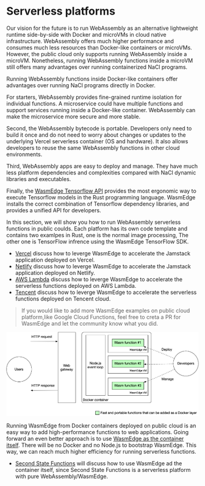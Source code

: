 # Serverless platforms


Our vision for the future is to run WebAssembly as an alternative lightweight runtime side-by-side with Docker and microVMs in cloud native infrastructure. WebAssembly offers much higher performance and consumes much less resources than Docker-like containers or microVMs. However, the public cloud only supports running WebAssembly inside a microVM. Nonetheless, running WebAssembly functions inside a microVM still offers many advantages over running containerized NaCl programs.

Running WebAssembly functions inside Docker-like containers offer advantages over running NaCl programs directly in Docker.

For starters, WebAssembly provides fine-grained runtime isolation for individual functions. A microservice could have multiple functions and support services running inside a Docker-like container. WebAssembly can make the microservice more secure and more stable.

Second, the WebAssembly bytecode is portable. Developers only need to build it once and do not need to worry about changes or updates to the underlying Vercel serverless container (OS and hardware). It also allows developers to reuse the same WebAssembly functions in other cloud environments.

Third, WebAssembly apps are easy to deploy and manage. They have much less platform dependencies and complexities compared with NaCl dynamic libraries and executables.

Finally, the [WasmEdge Tensorflow API](https://www.secondstate.io/articles/wasi-tensorflow/) provides the most ergonomic way to execute Tensorflow models in the Rust programming language. WasmEdge installs the correct combination of Tensorflow dependency libraries, and provides a unified API for developers.


In this section, we will show you how to run WebAssembly serverless functions in public coulds. Each platform has its own code template and contains two examlpes in Rust, one is the normal image processing, The other one is TensorFlow infrence using the WasmEdge TensorFlow SDK.

* [Vercel](serverless/vercel.md) discuss how to leverge WasmEdge to accelerate the Jamstack application deployed on Vercel.
* [Netlify](serverless/netlify.md) discuss how to leverge WasmEdge to accelerate the Jamstack application deployed on Netlify.
* [AWS Lambda](serverless/aws.md) discuss how to leverge WasmEdge to accelerate the serverless functions deployed on AWS Lambda.
* [Tencent](serverless/tencent.md) discuss how to leverge WasmEdge to accelerate the serverless functions deployed on Tencent cloud.

> If you would like to add more WasmEdge examples on public cloud platform,like Google Cloud Functions, feel free to creta a PR for WasmEdge and let the community know what you did.

![](serverless-wasmedge.png)

Running WasmEdge from Docker containers deployed on public cloud is an easy way to add high-performance functions to web applications. Going forward an even better approach is to use [WasmEdge as the container itself](https://www.computer.org/csdl/magazine/so/5555/01/09214403/1nHNGfu2Ypi). There will be no Docker and no Node.js to bootstrap WasmEdge. This way, we can reach much higher efficiency for running serverless functions.

* [Second State Functions](serverless/secondstate.md) will discuss how to use WasmEdge ad the container itself, since Second State Functions is a serverless platform with pure WebAssembly/WasmEdge. 
